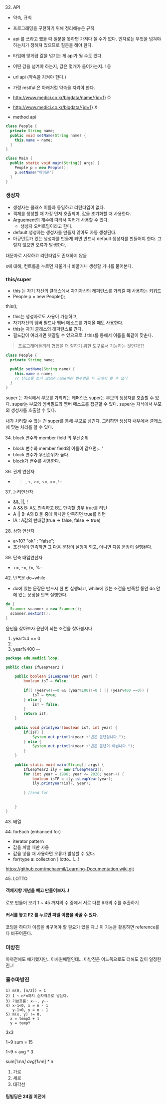 

32. API 
- 약속, 규칙
- 프로그래밍을 구현하기 위해 정리해놓은 규칙
- api 를 쓰라고 했을 때 질문을 못하면 가져다 쓸 수가 없다. 인자로는 무엇을 넘겨야 하는지가 정해져 있으므로 질문을 해야 한다.
- 타입에 맞게끔 값을 넘기는 게 api가 될 수도 있다.
- 어떤 값을 넘겨야 하는지, 값은 몇개가 들어가는지..! 등

- url api (약속을 지켜야 한다.)
- 가령 restful 은 아래처럼 약속을 지켜야 한다.
- http://www.medici.co.kr/bigdata/name/{id=1} O
- http://www.medici.co.kr/bigdata/{id=1} X


- method api
```java
class People {
  private String name;
  public void setName(String name) {
    this.name = name;
  }
}

class Main {
  public static void main(String[] args) {
    People p = new People();
    p.setName("아이폰")
  }
}

```




### 생성자
- 생성자는 클래스 이름과 동일하고 리턴타입이 없다. 
- 객체를 생성할 때 가장 먼저 호출되며, 값을 초기화할 때 사용한다. 
- Arguement의 개수에 따라서 여러개 사용할 수 있다.
  - 생성자 오버로딩이라고 한다. 
- default 생성자는 생성자를 만들지 않아도 자동 생성된다.
- 아규먼트가 있는 생성자를 만들게 되면 반드시 default 생성자를 만들어야 한다. 그렇지 않으면 오류가 발생한다. 

대문자로 시작하고 리턴타입도 존재하지 않음


x에 대해, 컨트롤을 누르면
지울거니 바꿀거니 생성할 거니를 물어본다.

### this/super

- this 는 자기 자신의 클래스에서 자기자신의 레퍼런스를 가리킬 때 사용하는 키워드
- People p = new People();

this();
- this는 생성자로도 사용이 가능하고,
- 자기자신의 멤버 필드나 멤버 메소드를 가져올 때도 사용한다. 
- this는 자기 클래스의 래퍼런스로 간다. 
- 필드값이 여러개면 헷갈릴 수 있으므로..! this를 통해서 이름을 똑같이 맞춘다.
> 프로그래머들끼리 협업을 더 잘하기 위한 도구로서 기능하는 것인가!?!


```java
class People {
  private String name;

  public setName(String name) {
    this.name = name;
    // this를 쓰지 않으면 name이란 변수명을 두 곳에서 쓸 수 없다
  }
}

```

super 는 자식에서 부모를 가리키는 레퍼런스
super는 부모의 생성자를 호출할 수 있다.
super는 부모의 멤버필드와 멤버 메소드를 접근할 수 있다. 
super는 자식에서 부모의 생성자를 호출할 수 있다. 

내가 처리할 수 없는 건 super를 통해 부모로 넘긴다.
그리하면 생성자 내부에서 클래스에 맞는 처리를 할 수 있다. 


34. block 변수와 member field 의 우선순위
- block 변수와 member field의 이름이 같으면;.. '
- block 변수가 우선순위가 높다.
- block가 변수를 사용한다. 




36. 관계 연산자
- >, <, >=, <=, ==, != 


37. 논리연산자
- &&, ||, !
- A && B: A도 만족하고 B도 만족할 경우 true를 리턴
- A || B: A와 B 둘 중에 하나만 만족하면 true를 리턴
- !A : A값의 반대값(true -> false, false -> true)

28. 삼항 연산자
- a>10? "ok" : "false";
- 조건식이 만족하면 그 다음 문장이 실행이 되고, 아니면 다음 문장이 실행된다. 


39. 단축 대입연산자
- +=, -=, /=, %=



42. 반복문 do~while
- do에 있는 문장은 반드시 한 번 실행되고, while에 있는 조건을 만족할 동안 do 안에 있는 문장을 반복 실행한다.

```java
do {
  Scanner scanner = new Scanner();
  scanner.nextInt();
}

```



윤년을 찾아보자
윤년이 되는 조건을 찾아봅시다

1) year%4 == 0
2) 
3) year%400 -- 


```java
package edu.medici.loop;

public class IfLeapYear2 {
	
	public boolean isLeapYear(int year) {
		boolean isT = false;
		
		if(( (year%4)==0 && (year%100)!=0 ) || (year%400 ==0)) {
			isT = true;
		} else {
			isT = false;
		}
		return isT;
	}
	
	public void printyear(boolean isT, int year) {
		if(isT) {
			System.out.println(year +"년은 윤년입니다.");
		} else {
			System.out.println(year +"년은 윤년이 아닙니다.");
		}
	}
	
	public static void main(String[] args) {	
		IfLeapYear2 ily = new IfLeapYear2();
		for (int year = 1996; year <= 2020; year++) {
			boolean isTF = ily.isLeapYear(year);
			ily.printyear(isTF, year);
						
		} //end for
		
		
	}
}
```


43. 배열

44. forEach (enhanced for)

- iterator pattern
- 값을 꺼낼 때만 사용
- 값을 넣을 때 사용하면 오류가 발생할 수 있다. 
- for(type a: collection ) lotto...!...!




https://github.com/mchaemil/Learning-Documentation.wiki.git


45. LOTTO

#### 객체지향 개념을 빼고 만들어보자..!

로또 만들어 보기
1 ~ 45 까지의 수 중에서 서로 다른 6개의 수를 추출하기




#### 커서를 놓고 F2 를 누르면 파일 이름을 바꿀 수 있다. 
코딩을 하다가 이름을 바꾸어야 할 필요가 있을 때..!
이 기능을 활용하면 reference를 다 바꾸어준다. 




### 마방진

아까전에도 얘기했지만..
이차원배열인데...
마방진은 어느쪽으로도 더해도 값이 일정한 진..!



### 홀수마방진

```
1) m(0, [n/2]) = 1
2) 1 ~ n*n까지 순차적으로 넣는다.
3) 기본흐름: x--, y--
4) x-1<0, x = n - 1
   y-1<0, y = n - 1
5) m(x, y) != 0,
  x = tempX + 1
  y = tempY
```







  3x3

  1~9
  sum = 15

1~9 > avg * 3

  sum[1:n*n]
  avg[1:n*n] * n

  1. 가로
  2. 세로
  3. 대각선



#### 팀빌딩은 24일 이전에

